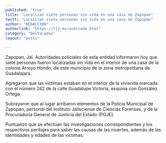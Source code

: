 ```yaml
---
published: "true"
title: "Localizan siete personas sin vida en una casa de Zapopan"
twitt: "Localizan siete personas sin vida en una casa de Zapopan"
author: "REDACCION"
authorlink: "https://ljz.mx/acercade.html"
category: "Destacadas"
layout: "posts"

---
```



  Zapopan, Jal. Autoridades policiales de esta entidad informaron hoy que siete personas fueron localizadas sin vida en el interior de una casa de la colonia Arroyo Hondo, de este municipio de la zona metropolitana de Guadalajara.



  Agregaron que las víctimas estaban en el interior de la vivienda marcada con el número 242 de la calle Guadalupe Victoria, esquina con González Ortega.



  Subrayaron que al lugar arribaron elementos de la Policía Municipal de Zapopan, personal del Instituto Jalisciense de Ciencias Forenses, y de la Procuraduría General de Justicia del Estado (PGJE).



  Puntualizó que se efectúan las investigaciones correspondientes y los respectivos peritajes para saber las causas de las muertes, además de las identidades y edades de las víctimas.

